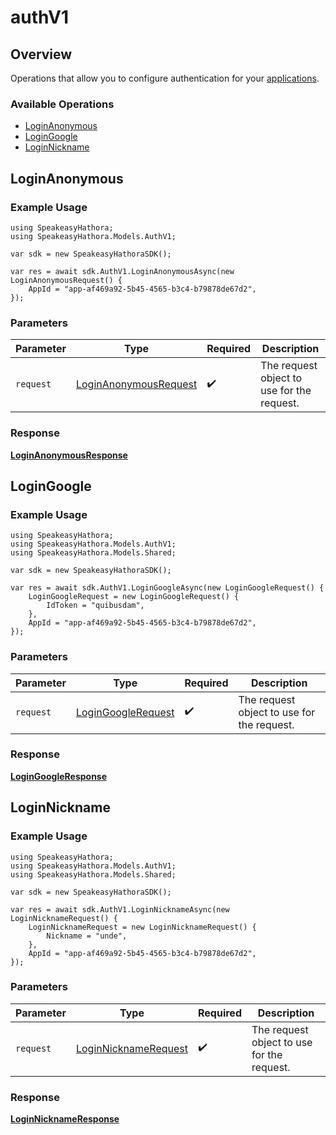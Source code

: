 # authV1

## Overview

Operations that allow you to configure authentication for your [applications](https://hathora.dev/docs/concepts/hathora-entities#application).

### Available Operations

* [LoginAnonymous](#loginanonymous)
* [LoginGoogle](#logingoogle)
* [LoginNickname](#loginnickname)

## LoginAnonymous

### Example Usage

```unity
using SpeakeasyHathora;
using SpeakeasyHathora.Models.AuthV1;

var sdk = new SpeakeasyHathoraSDK();

var res = await sdk.AuthV1.LoginAnonymousAsync(new LoginAnonymousRequest() {
    AppId = "app-af469a92-5b45-4565-b3c4-b79878de67d2",
});
```

### Parameters

| Parameter                                                             | Type                                                                  | Required                                                              | Description                                                           |
| --------------------------------------------------------------------- | --------------------------------------------------------------------- | --------------------------------------------------------------------- | --------------------------------------------------------------------- |
| `request`                                                             | [LoginAnonymousRequest](../../Models/AuthV1/LoginAnonymousRequest.md) | :heavy_check_mark:                                                    | The request object to use for the request.                            |


### Response

**[LoginAnonymousResponse](../../Models/AuthV1/LoginAnonymousResponse.md)**


## LoginGoogle

### Example Usage

```unity
using SpeakeasyHathora;
using SpeakeasyHathora.Models.AuthV1;
using SpeakeasyHathora.Models.Shared;

var sdk = new SpeakeasyHathoraSDK();

var res = await sdk.AuthV1.LoginGoogleAsync(new LoginGoogleRequest() {
    LoginGoogleRequest = new LoginGoogleRequest() {
        IdToken = "quibusdam",
    },
    AppId = "app-af469a92-5b45-4565-b3c4-b79878de67d2",
});
```

### Parameters

| Parameter                                                       | Type                                                            | Required                                                        | Description                                                     |
| --------------------------------------------------------------- | --------------------------------------------------------------- | --------------------------------------------------------------- | --------------------------------------------------------------- |
| `request`                                                       | [LoginGoogleRequest](../../Models/Shared/LoginGoogleRequest.md) | :heavy_check_mark:                                              | The request object to use for the request.                      |


### Response

**[LoginGoogleResponse](../../Models/AuthV1/LoginGoogleResponse.md)**


## LoginNickname

### Example Usage

```unity
using SpeakeasyHathora;
using SpeakeasyHathora.Models.AuthV1;
using SpeakeasyHathora.Models.Shared;

var sdk = new SpeakeasyHathoraSDK();

var res = await sdk.AuthV1.LoginNicknameAsync(new LoginNicknameRequest() {
    LoginNicknameRequest = new LoginNicknameRequest() {
        Nickname = "unde",
    },
    AppId = "app-af469a92-5b45-4565-b3c4-b79878de67d2",
});
```

### Parameters

| Parameter                                                           | Type                                                                | Required                                                            | Description                                                         |
| ------------------------------------------------------------------- | ------------------------------------------------------------------- | ------------------------------------------------------------------- | ------------------------------------------------------------------- |
| `request`                                                           | [LoginNicknameRequest](../../Models/Shared/LoginNicknameRequest.md) | :heavy_check_mark:                                                  | The request object to use for the request.                          |


### Response

**[LoginNicknameResponse](../../Models/AuthV1/LoginNicknameResponse.md)**

